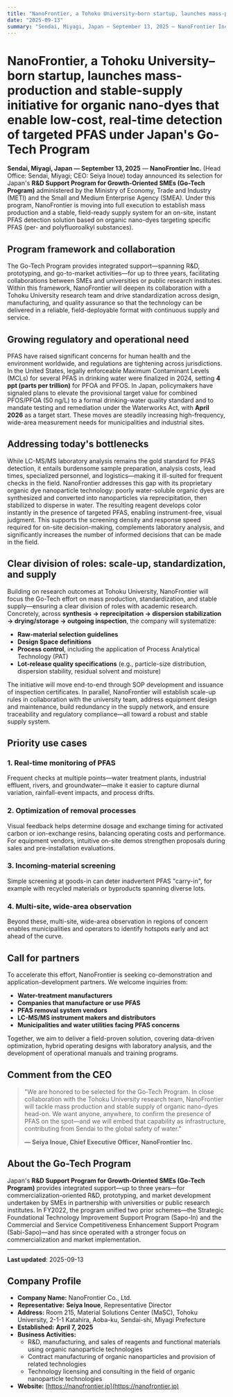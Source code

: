 ```yaml
---
title: "NanoFrontier, a Tohoku University–born startup, launches mass-production and stable-supply initiative for organic nano-dyes that enable low-cost, real-time detection of targeted PFAS under Japan's Go-Tech Program"
date: "2025-09-13"
summary: "Sendai, Miyagi, Japan — September 13, 2025 — NanoFrontier Inc. today announced its selection for Japan's R&D Support Program for Growth-Oriented SMEs (Go-Tech Program) administered by the Ministry of Economy, Trade and Industry (METI) and the Small and Medium Enterprise Agency (SMEA)."
---
```


# NanoFrontier, a Tohoku University–born startup, launches mass-production and stable-supply initiative for organic nano-dyes that enable low-cost, real-time detection of targeted PFAS under Japan's Go-Tech Program

**Sendai, Miyagi, Japan — September 13, 2025** — **NanoFrontier Inc.** (Head Office: Sendai, Miyagi; CEO: Seiya Inoue) today announced its selection for Japan's **R&D Support Program for Growth-Oriented SMEs (Go-Tech Program)** administered by the Ministry of Economy, Trade and Industry (METI) and the Small and Medium Enterprise Agency (SMEA). Under this program, NanoFrontier is moving into full execution to establish mass production and a stable, field-ready supply system for an on-site, instant PFAS detection solution based on organic nano-dyes targeting specific PFAS (per- and polyfluoroalkyl substances).

## Program framework and collaboration

The Go-Tech Program provides integrated support—spanning R&D, prototyping, and go-to-market activities—for up to three years, facilitating collaborations between SMEs and universities or public research institutes. Within this framework, NanoFrontier will deepen its collaboration with a Tohoku University research team and drive standardization across design, manufacturing, and quality assurance so that the technology can be delivered in a reliable, field-deployable format with continuous supply and service.

## Growing regulatory and operational need

PFAS have raised significant concerns for human health and the environment worldwide, and regulations are tightening across jurisdictions. In the United States, legally enforceable Maximum Contaminant Levels (MCLs) for several PFAS in drinking water were finalized in 2024, setting **4 ppt (parts per trillion)** for PFOA and PFOS. In Japan, policymakers have signaled plans to elevate the provisional target value for combined PFOS/PFOA (50 ng/L) to a formal drinking-water quality standard and to mandate testing and remediation under the Waterworks Act, with **April 2026** as a target start. These moves are steadily increasing high-frequency, wide-area measurement needs for municipalities and industrial sites.

## Addressing today's bottlenecks

While LC-MS/MS laboratory analysis remains the gold standard for PFAS detection, it entails burdensome sample preparation, analysis costs, lead times, specialized personnel, and logistics—making it ill-suited for frequent checks in the field. NanoFrontier addresses this gap with its proprietary organic dye nanoparticle technology: poorly water-soluble organic dyes are synthesized and converted into nanoparticles via reprecipitation, then stabilized to disperse in water. The resulting reagent develops color instantly in the presence of targeted PFAS, enabling instrument-free, visual judgment. This supports the screening density and response speed required for on-site decision-making, complements laboratory analysis, and significantly increases the number of informed decisions that can be made in the field.

## Clear division of roles: scale-up, standardization, and supply

Building on research outcomes at Tohoku University, NanoFrontier will focus the Go-Tech effort on mass production, standardization, and stable supply—ensuring a clear division of roles with academic research. Concretely, across **synthesis → reprecipitation → dispersion stabilization → drying/storage → outgoing inspection**, the company will systematize:

- **Raw-material selection guidelines**
- **Design Space definitions**
- **Process control**, including the application of Process Analytical Technology (PAT)
- **Lot-release quality specifications** (e.g., particle-size distribution, dispersion stability, residual solvent and moisture)

The initiative will move end-to-end through SOP development and issuance of inspection certificates. In parallel, NanoFrontier will establish scale-up rules in collaboration with the university team, address equipment design and maintenance, build redundancy in the supply network, and ensure traceability and regulatory compliance—all toward a robust and stable supply system.

## Priority use cases

### 1. Real-time monitoring of PFAS
Frequent checks at multiple points—water treatment plants, industrial effluent, rivers, and groundwater—make it easier to capture diurnal variation, rainfall-event impacts, and process drifts.

### 2. Optimization of removal processes
Visual feedback helps determine dosage and exchange timing for activated carbon or ion-exchange resins, balancing operating costs and performance. For equipment vendors, intuitive on-site demos strengthen proposals during sales and pre-installation evaluations.

### 3. Incoming-material screening
Simple screening at goods-in can deter inadvertent PFAS "carry-in", for example with recycled materials or byproducts spanning diverse lots.

### 4. Multi-site, wide-area observation
Beyond these, multi-site, wide-area observation in regions of concern enables municipalities and operators to identify hotspots early and act ahead of the curve.

## Call for partners

To accelerate this effort, NanoFrontier is seeking co-demonstration and application-development partners. We welcome inquiries from:

- **Water-treatment manufacturers**
- **Companies that manufacture or use PFAS**
- **PFAS removal system vendors**
- **LC-MS/MS instrument makers and distributors**
- **Municipalities and water utilities facing PFAS concerns**

Together, we aim to deliver a field-proven solution, covering data-driven optimization, hybrid operating designs with laboratory analysis, and the development of operational manuals and training programs.

## Comment from the CEO

> "We are honored to be selected for the Go-Tech Program. In close collaboration with the Tohoku University research team, NanoFrontier will tackle mass production and stable supply of organic nano-dyes head-on. We want anyone, anywhere, to confirm the presence of PFAS on the spot—and we will embed that capability as infrastructure, contributing from Sendai to the global safety of water."
> 
> **— Seiya Inoue, Chief Executive Officer, NanoFrontier Inc.**

## About the Go-Tech Program

Japan's **R&D Support Program for Growth-Oriented SMEs (Go-Tech Program)** provides integrated support—up to three years—for commercialization-oriented R&D, prototyping, and market development undertaken by SMEs in partnership with universities or public research institutes. In FY2022, the program unified two prior schemes—the Strategic Foundational Technology Improvement Support Program (Sapo-In) and the Commercial and Service Competitiveness Enhancement Support Program (Sabi-Sapo)—and has since operated with a stronger focus on commercialization and market implementation.

---

**Last updated**: 2025-09-13

## Company Profile

- **Company Name:** NanoFrontier Co., Ltd.
- **Representative:** **Seiya Inoue**, Representative Director
- **Address:** Room 215, Material Solutions Center (MaSC), Tohoku University, 2-1-1 Katahira, Aoba-ku, Sendai-shi, Miyagi Prefecture
- **Established:** **April 7, 2025**
- **Business Activities:**
  - R&D, manufacturing, and sales of reagents and functional materials using organic nanoparticle technologies
  - Contract manufacturing of organic nanoparticles and provision of related technologies
  - Technology licensing and consulting in the field of organic nanoparticle technologies
- **Website:** [https://nanofrontier.jp](https://nanofrontier.jp)

